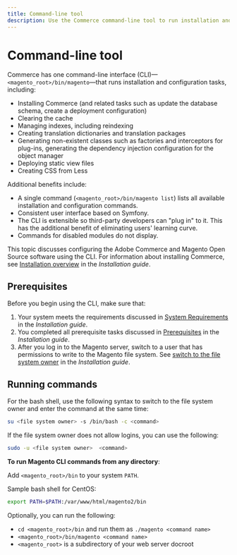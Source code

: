 ```yaml
---
title: Command-line tool
description: Use the Commerce command-line tool to run installation and configuration tasks.
---
```


# Command-line tool

Commerce has one command-line interface (CLI)—`<magento_root>/bin/magento`—that runs installation and configuration tasks, including:

- Installing Commerce (and related tasks such as update the database schema, create a deployment configuration)
- Clearing the cache
- Managing indexes, including reindexing
- Creating translation dictionaries and translation packages
- Generating non-existent classes such as factories and interceptors for plug-ins, generating the dependency injection configuration for the object manager
- Deploying static view files
- Creating CSS from Less

Additional benefits include:

- A single command (`<magento_root>/bin/magento list`) lists all available installation and configuration commands.
- Consistent user interface based on Symfony.
- The CLI is extensible so third-party developers can "plug in" to it. This has the additional benefit of eliminating users' learning curve.
- Commands for disabled modules do not display.

This topic discusses configuring the Adobe Commerce and Magento Open Source software using the CLI. For information about installing Commerce, see [Installation overview](https://devdocs.magento.com/guides/2.4/install-gde/bk-install-guide.html) in the _Installation guide_.

## Prerequisites

Before you begin using the CLI, make sure that:

1. Your system meets the requirements discussed in [System Requirements](https://devdocs.magento.com/guides/v2.4/install-gde/system-requirements.html) in the _Installation guide_.
1. You completed all prerequisite tasks discussed in [Prerequisites](https://devdocs.magento.com/guides/v2.4/install-gde/prereq/prereq-overview.html) in the _Installation guide_.
1. After you log in to the Magento server, switch to a user that has permissions to write to the Magento file system. See [switch to the file system owner](https://devdocs.magento.com/guides/v2.4/install-gde/prereq/file-sys-perms-over.html) in the _Installation guide_.

## Running commands

For the bash shell, use the following syntax to switch to the file system owner and enter the command at the same time:

```bash
su <file system owner> -s /bin/bash -c <command>
```

If the file system owner does not allow logins, you can use the following:

```bash
sudo -u <file system owner>  <command>
```

**To run Magento CLI commands from any directory**:

Add `<magento_root>/bin` to your system `PATH`.

Sample bash shell for CentOS:

```bash
export PATH=$PATH:/var/www/html/magento2/bin
```

Optionally, you can run the following:

- `cd <magento_root>/bin` and run them as `./magento <command name>`
- `<magento_root>/bin/magento <command name>`
- `<magento_root>` is a subdirectory of your web server docroot
